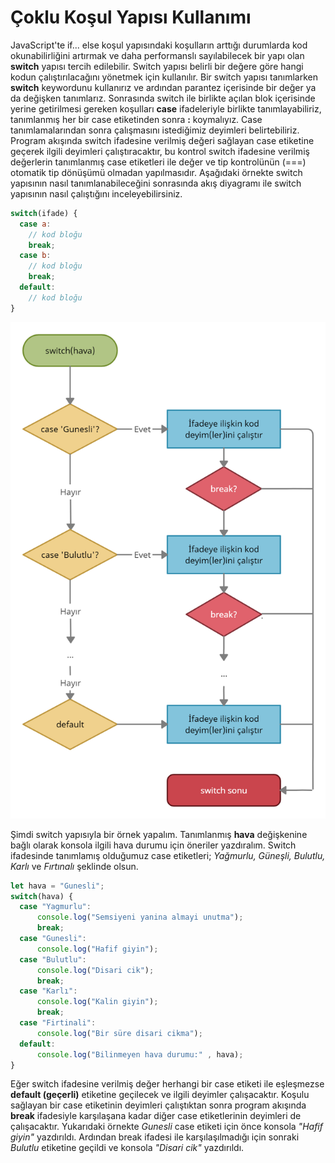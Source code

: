 # Çoklu Koşul Yapısı Kullanımı
JavaScript'te if... else koşul yapısındaki koşulların arttığı durumlarda kod okunabilirliğini artırmak ve daha performanslı sayılabilecek bir yapı olan **switch** yapısı tercih edilebilir. Switch yapısı belirli bir değere göre hangi kodun çalıştırılacağını yönetmek için kullanılır. Bir switch yapısı tanımlarken **switch** keywordunu kullanırız ve ardından parantez içerisinde bir değer ya da değişken tanımlarız. Sonrasında switch ile birlikte açılan blok içerisinde yerine getirilmesi gereken koşulları **case** ifadeleriyle birlikte tanımlayabiliriz, tanımlanmış her bir case etiketinden sonra **:** koymalıyız. Case tanımlamalarından sonra çalışmasını istediğimiz deyimleri belirtebiliriz. Program akışında switch ifadesine verilmiş değeri sağlayan case etiketine geçerek ilgili deyimleri çalıştıracaktır, bu kontrol switch ifadesine verilmiş değerlerin tanımlanmış case etiketleri ile değer ve tip kontrolünün (===) otomatik tip dönüşümü olmadan yapılmasıdır. Aşağıdaki örnekte switch yapısının nasıl tanımlanabileceğini sonrasında akış diyagramı ile switch yapısının nasıl çalıştığını inceleyebilirsiniz.

```javascript
switch(ifade) {
  case a:
    // kod bloğu
    break;
  case b:
    // kod bloğu
    break;
  default:
    // kod bloğu
}
```

![Switch Akış Diyagramı](figures/switch-akis-diyagrami.png)

Şimdi switch yapısıyla bir örnek yapalım. Tanımlanmış **hava** değişkenine bağlı olarak konsola ilgili hava durumu için öneriler yazdıralım. Switch ifadesinde tanımlamış olduğumuz case etiketleri; _Yağmurlu, Güneşli, Bulutlu, Karlı_ ve _Fırtınalı_ şeklinde olsun.

```javascript
let hava = "Gunesli";
switch(hava) {
  case "Yagmurlu":
      console.log("Semsiyeni yanina almayi unutma");
      break;
  case "Gunesli":
      console.log("Hafif giyin");
  case "Bulutlu":
      console.log("Disari cik");
      break;
  case "Karlı":
      console.log("Kalin giyin");
      break;
  case "Firtinali":
      console.log("Bir süre disari cikma");
  default:
      console.log("Bilinmeyen hava durumu:" , hava);
}
```
Eğer switch ifadesine verilmiş değer herhangi bir case etiketi ile eşleşmezse **default (geçerli)** etiketine geçilecek ve ilgili deyimler çalışacaktır. Koşulu sağlayan bir case etiketinin deyimleri çalıştıktan sonra program akışında **break** ifadesiyle karşılaşana kadar diğer case etiketlerinin deyimleri de çalışacaktır. Yukarıdaki örnekte _Gunesli_ case etiketi için önce konsola _"Hafif giyin"_ yazdırıldı. Ardından break ifadesi ile karşılaşılmadığı için sonraki _Bulutlu_ etiketine geçildi ve konsola _"Disari cik"_ yazdırıldı.
